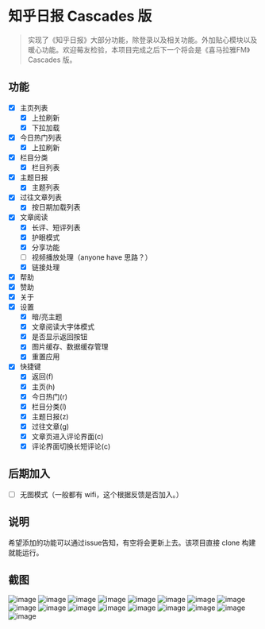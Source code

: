 # 知乎日报 Cascades 版
> 实现了《知乎日报》大部分功能，除登录以及相关功能。外加贴心模块以及暖心功能。欢迎莓友检验，本项目完成之后下一个将会是《喜马拉雅FM》Cascades 版。

## 功能
- [x] 主页列表
    - [x] 上拉刷新
    - [x] 下拉加载
- [x] 今日热门列表
    - [x] 上拉刷新
- [x] 栏目分类
    - [x] 栏目列表
- [x] 主题日报
    - [x] 主题列表
- [x] 过往文章列表
    - [x] 按日期加载列表
- [x] 文章阅读
    - [x] 长评、短评列表
    - [x] 护眼模式
    - [x] 分享功能
    - [ ] 视频播放处理（anyone have 思路？）
    - [x] 链接处理
- [x] 帮助
- [x] 赞助
- [x] 关于
- [x] 设置
    - [x] 暗/亮主题
    - [x] 文章阅读大字体模式
    - [x] 是否显示返回按钮
    - [x] 图片缓存、数据缓存管理
    - [x] 重置应用
- [x] 快捷键
    - [x] 返回(f)
    - [x] 主页(h)
    - [x] 今日热门(r)
    - [x] 栏目分类(l)
    - [x] 主题日报(z)
    - [x] 过往文章(g)
    - [x] 文章页进入评论界面(c)
    - [x] 评论界面切换长短评论(c)

## 后期加入
- [ ] 无图模式（一般都有 wifi，这个根据反馈是否加入。）


## 说明
希望添加的功能可以通过issue告知，有空将会更新上去。该项目直接 clone 构建就能运行。

## 截图
![image](http://file.lwl.tech/zhihudaily_00.png)
![image](http://file.lwl.tech/zhihudaily_01.png)
![image](http://file.lwl.tech/zhihudaily_02.png)
![image](http://file.lwl.tech/zhihudaily_03.png)
![image](http://file.lwl.tech/zhihudaily_04.png)
![image](http://file.lwl.tech/zhihudaily_05.png)
![image](http://file.lwl.tech/zhihudaily_06.png)
![image](http://file.lwl.tech/zhihudaily_07.png)
![image](http://file.lwl.tech/zhihudaily_08.png)
![image](http://file.lwl.tech/zhihudaily_09.png)
![image](http://file.lwl.tech/zhihudaily_10.png)
![image](http://file.lwl.tech/zhihudaily_11.png)
![image](http://file.lwl.tech/zhihudaily_12.png)
![image](http://file.lwl.tech/zhihudaily_13.png)
![image](http://file.lwl.tech/zhihudaily_14.png)
![image](http://file.lwl.tech/zhihudaily_15.png)
![image](http://file.lwl.tech/zhihudaily_16.png)
